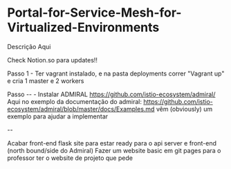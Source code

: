 # Portal-for-Service-Mesh-for-Virtualized-Environments

Descrição Aqui

Check Notion.so para updates!!

Passo 1 - Ter vagrant instalado, e na pasta deployments correr "Vagrant up" e cria 1 master e 2 workers

Passo -- - Instalar ADMIRAL https://github.com/istio-ecosystem/admiral/ Aqui no exemplo da documentação do admiral: https://github.com/istio-ecosystem/admiral/blob/master/docs/Examples.md vêm (obviously) um exemplo para ajudar a implementar

--

Acabar front-end flask site para estar ready para o api server e front-end (north bound/side do Admiral)
Fazer um website basic em git pages para o professor ter o website de projeto que pede
